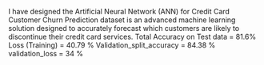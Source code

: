 I have designed the Artificial Neural Network (ANN) for Credit Card Customer Churn Prediction dataset is an advanced machine learning solution designed to accurately forecast which customers are likely to discontinue their credit card services.
Total Accuracy on Test data = 81.6%
Loss (Training) = 40.79 %
Validation_split_accuracy  = 84.38 %
validation_loss = 34 %
